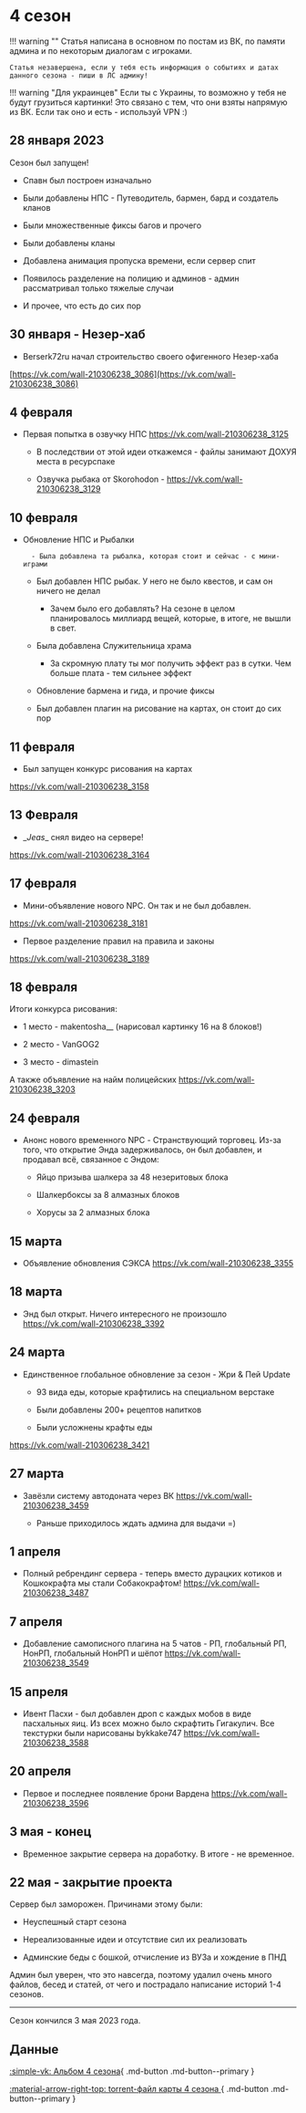 # 4 сезон

!!! warning ""
    Статья написана в основном по постам из ВК, по памяти админа и по некоторым диалогам с игроками. 
    
    Статья незавершена, если у тебя есть информация о событиях и датах данного сезона - пиши в ЛС админу!

!!! warning "Для украинцев"
    Если ты с Украины, то возможно у тебя не будут грузиться картинки! Это связано с тем, что они взяты напрямую из ВК. Если так оно и есть - используй VPN :)

## 28 января 2023

Сезон был запущен!

- Спавн был построен изначально

- Были добавлены НПС - Путеводитель, бармен, бард и создатель кланов

- Были множественные фиксы багов и прочего

- Были добавлены кланы

- Добавлена анимация пропуска времени, если сервер спит

- Появилось разделение на полицию и админов - админ рассматривал только тяжелые случаи

- И прочее, что есть до сих пор

## 30 января - Незер-хаб

- Berserk72ru начал строительство своего офигенного Незер-хаба 

[https://vk.com/wall-210306238_3086](https://vk.com/wall-210306238_3086)

## 4 февраля

- Первая попытка в озвучку НПС <https://vk.com/wall-210306238_3125>

    - В последствии от этой идеи откажемся - файлы занимают ДОХУЯ места в ресурспаке

    - Озвучка рыбака от Skorohodon - <https://vk.com/wall-210306238_3129>

## 10 февраля

- Обновление НПС и Рыбалки

        - Была добавлена та рыбалка, которая стоит и сейчас - с мини-играми

    - Был добавлен НПС рыбак. У него не было квестов, и сам он ничего не делал

        - Зачем было его добавлять? На сезоне в целом планировалось миллиард вещей, которые, в итоге, не вышли в свет.

    - Была добавлена Служительница храма

        - За скромную плату ты мог получить эффект раз в сутки. Чем больше плата - тем сильнее эффект

    - Обновление бармена и гида, и прочие фиксы

    - Был добавлен плагин на рисование на картах, он стоит до сих пор

## 11 февраля

- Был запущен конкурс рисования на картах

<https://vk.com/wall-210306238_3158>

## 13 Февраля

- \__Jeas__ снял видео на сервере! 

<https://vk.com/wall-210306238_3164>

## 17 февраля 

- Мини-объявление нового NPC. Он так и не был добавлен.

<https://vk.com/wall-210306238_3181>

- Первое разделение правил на правила и законы

<https://vk.com/wall-210306238_3189>

## 18 февраля

Итоги конкурса рисования:

- 1 место - makentosha__ (нарисовал картинку 16 на 8 блоков!)

- 2 место - VanGOG2

- 3 место - dimastein

А также объявление на найм полицейских <https://vk.com/wall-210306238_3203>

## 24 февраля

- Анонс нового временного NPC - Странствующий торговец. Из-за того, что открытие Энда задерживалось, он был добавлен, и продавал всё, связанное с Эндом:

    - Яйцо призыва шалкера за 48 незеритовых блока

    - Шалкербоксы за 8 алмазных блоков

    - Хорусы за 2 алмазных блока

## 15 марта

- Объявление обновления <span class="neon">СЭКСА</span> <https://vk.com/wall-210306238_3355>

## 18 марта

- Энд был открыт. Ничего интересного не произошло <https://vk.com/wall-210306238_3392>

## 24 марта

- Единственное глобальное обновление за сезон - <span class="neon">Жри & Пей</span> Update 

    - 93 вида еды, которые крафтились на специальном верстаке

    - Были добавлены 200+ рецептов напитков 

    - Были усложнены крафты еды

<https://vk.com/wall-210306238_3421>

## 27 марта

- Завёзли систему автодоната через ВК <https://vk.com/wall-210306238_3459>

    - Раньше приходилось ждать админа для выдачи =)

## 1 апреля

- Полный ребрендинг сервера - теперь вместо дурацких котиков и Кошкокрафта мы стали Собакокрафтом! <https://vk.com/wall-210306238_3487>

## 7 апреля

- Добавление самописного плагина на 5 чатов - РП, глобальный РП, НонРП, глобальный НонРП и шёпот <https://vk.com/wall-210306238_3549>

## 15 апреля

- Ивент Пасхи - был добавлен дроп с каждых мобов в виде пасхальных яиц. Из всех можно было скрафтить Гигакулич. Все текстурки были нарисованы bykkake747 <https://vk.com/wall-210306238_3588>

## 20 апреля

- Первое и последнее появление брони Вардена <https://vk.com/wall-210306238_3596>

## 3 мая - конец

- Временное закрытие сервера на доработку. В итоге - не временное.

## 22 мая - закрытие проекта

Сервер был заморожен. Причинами этому были:

- Неуспешный старт сезона

- Нереализованные идеи и отсутствие сил их реализовать

- Админские беды с бошкой, отчисление из ВУЗа и хождение в ПНД

Админ был уверен, что это навсегда, поэтому удалил очень много файлов, бесед и статей, от чего и пострадало написание историй 1-4 сезонов.

***

Сезон кончился 3 мая 2023 года. 

## Данные

[ :simple-vk: Альбом 4 сезона](https://vk.com/album-210306238_291063222){ .md-button .md-button--primary }

[ :material-arrow-right-top: torrent-файл карты 4 сезона ](../assets/files/catcraft-map-season4.torrent){ .md-button .md-button--primary }